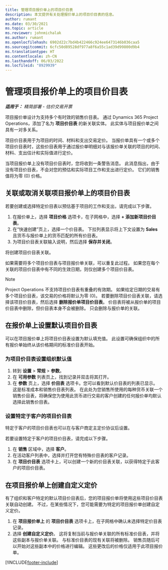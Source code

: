 ```yaml
---
title: 管理项目报价单上的项目价目表
description: 本文提供有关处理报价单上的项目价目表的信息。
author: rumant
ms.date: 03/30/2021
ms.topic: article
ms.reviewer: johnmichalak
ms.author: rumant
ms.openlocfilehash: 6902d22c7bd4b422466c924ee6473146b036caa5
ms.sourcegitcommit: 6cfc50d89528df977a8f6a55c1ad39d99800d9b4
ms.translationtype: HT
ms.contentlocale: zh-CN
ms.lasthandoff: 06/03/2022
ms.locfileid: "8929939"
---
```

# <a name="manage-project-price-lists-on-project-quotes"></a>管理项目报价单上的项目价目表 

_**适用于：** 精简部署 - 估价交易开票_

项目报价单设计为支持多个有时效的销售价目表。 通过 Dynamics 365 Project Operations，添加了名为 **项目价目表** 的新关联实体。 此实体与项目报价单之间具有一对多关系。

项目价目表用于为项目的时间、材料和支出交易定价。 当报价单具有一个或多个项目价目表时，这些价目表用于通过报价单明细对与该报价单关联的项目的时间、材料、支出估计和实际值进行定价。

当项目报价单上没有项目价目表时，您将收到一条警告消息。 此消息指出，由于没有项目价目表，不会对您的预估和实际项目工作和支出进行定价。 它们的销售值将为零 (0) 价格。

## <a name="associate-or-disassociate-a-project-price-list-on-a-project-quote"></a>关联或取消关联项目报价单上的项目价目表

若要创建或选择特定价目表以预估基于项目的工作和支出，请完成以下步骤。

1. 在报价单上，选择 **项目价格** 选项卡，在子网格中，选择 **+ 添加新项目价目表**。
2. 在“快速创建”页上，选择一个价目表。 下拉列表显示将上下文设置为 **Sales** 且货币与报价单上的货币匹配的所有价目表。
4. 为项目价目表关联输入说明，然后选择 **保存并关闭**。

将创建项目价目表关联。

如果需要将多个项目价目表与项目报价单关联，可以重复此过程。 如果您在每个关联的项目价目表中有不同的生效日期，则仅创建多个项目价目表。

> [!NOTE]
> Project Operations 不支持项目价目表有重叠的有效期。 如果给定日期的交易有多个项目价目表，该交易的价格将默认为零 (0)。
若要删除项目价目表关联，请选择该项目价目表，然后选择 **删除报价单项目价目表**。 价目表将被从报价单的项目价目表中删除，但价目表本身不会被删除。 只会删除与报价单的关联。

## <a name="set-up-default-project-price-lists-on-a-quote"></a>在报价单上设置默认项目价目表

可以在项目报价单上将项目价目表设置为默认填充值。 此设置可确保组织中的所有报价单始终从该价格期间的标准价目表开始。

### <a name="set-up-organizational-default-for-project-price-lists"></a>为项目价目表设置组织默认值

1. 转到 **设置** > **常规** > **参数**。
2. 在 **可用参数** 列表页上，找到记录并双击将其打开。 
3. 在 **参数** 页上，选择 **价目表** 选项卡。您可以看到默认价目表的列表已显示。 这是标准成本和销售价目表列表。 在此处为您销售所使用的每种货币关联一个销售价目表，将确保您为使用此货币进行交易的客户创建的任何报价单均默认选择此销售价目表。

### <a name="set-up-customer-specific-project-price-lists"></a>设置特定于客户的项目价目表

特定于客户的项目价目表也可以在与客户商定主定价协议后设置。

若要设置特定于客户的项目价目表，请完成以下步骤。

1. 在 **销售** 区域中，选择 **客户**。
2. 在活动客户列表中，选择并打开您有特殊价目表的客户记录。
3. 在 **项目价目表** 选项卡上，可以创建一个新的价目表关联，以获得特定于此客户的项目价目表。

## <a name="create-custom-pricing-on-a-project-quote"></a>在项目报价单上创建自定义定价

有了组织和客户特定的默认项目价目表后，您的项目报价单将使用这些项目价目表关联自动创建。 不过，在某些情况下，您可能需要为特定的项目报价单创建自定义定价。 

1. 在 **项目报价单上** 的 **项目价目表** 选项卡上，在子网格中确认未选择特定价目表记录。
2. 选择 **创建自定义定价**。 这将复制当前与报价单关联的所有标准价目表，并将这些副本与报价单关联。 与标准价目表的现有关联将被删除。 销售员随后可以开始对这些副本中的价格进行编辑。 这些更改后的价格仅适用于此项目报价单。


[!INCLUDE[footer-include](../../includes/footer-banner.md)]
